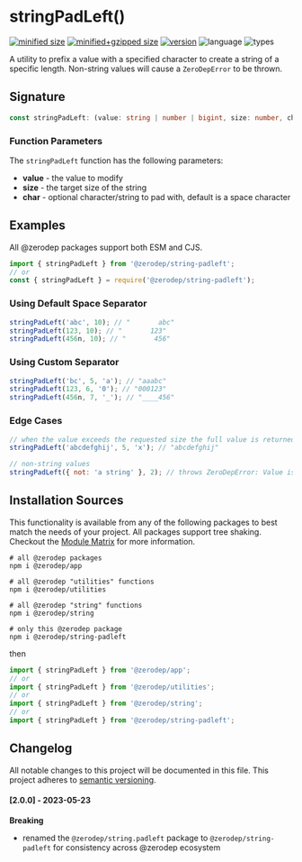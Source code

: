 # stringPadLeft()

[![minified size](https://img.shields.io/bundlephobia/min/@zerodep/string-padleft?style=flat-square&color=blue)](https://bundlephobia.com/package/@zerodep/string-padleft)
[![minified+gzipped size](https://img.shields.io/bundlephobia/minzip/@zerodep/string-padleft?style=flat-square&color=blue)](https://bundlephobia.com/package/@zerodep/string-padleft)
[![version](https://img.shields.io/npm/v/@zerodep/string-padleft?style=flat-square&color=blue)](https://www.npmjs.com/package/@zerodep/string-padleft)
![language](https://img.shields.io/badge/typescript-100%25-blue?style=flat-square)
![types](https://img.shields.io/badge/types-included-blue?style=flat-square)

A utility to prefix a value with a specified character to create a string of a specific length. Non-string values will cause a `ZeroDepError` to be thrown.

## Signature

```typescript
const stringPadLeft: (value: string | number | bigint, size: number, char?: string) => string;
```

### Function Parameters

The `stringPadLeft` function has the following parameters:

- **value** - the value to modify
- **size** - the target size of the string
- **char** - optional character/string to pad with, default is a space character

## Examples

All @zerodep packages support both ESM and CJS.

```javascript
import { stringPadLeft } from '@zerodep/string-padleft';
// or
const { stringPadLeft } = require('@zerodep/string-padleft');
```

### Using Default Space Separator

```javascript
stringPadLeft('abc', 10); // "       abc"
stringPadLeft(123, 10); // "       123"
stringPadLeft(456n, 10); // "       456"
```

### Using Custom Separator

```javascript
stringPadLeft('bc', 5, 'a'); // "aaabc"
stringPadLeft(123, 6, '0'); // "000123"
stringPadLeft(456n, 7, '_'); // "____456"
```

### Edge Cases

```javascript
// when the value exceeds the requested size the full value is returned
stringPadLeft('abcdefghij', 5, 'x'); // "abcdefghij"

// non-string values
stringPadLeft({ not: 'a string' }, 2); // throws ZeroDepError: Value is not a string
```

## Installation Sources

This functionality is available from any of the following packages to best match the needs of your project. All packages support tree shaking. Checkout the [Module Matrix](/) for more information.

```shell
# all @zerodep packages
npm i @zerodep/app

# all @zerodep "utilities" functions
npm i @zerodep/utilities

# all @zerodep "string" functions
npm i @zerodep/string

# only this @zerodep package
npm i @zerodep/string-padleft
```

then

```javascript
import { stringPadLeft } from '@zerodep/app';
// or
import { stringPadLeft } from '@zerodep/utilities';
// or
import { stringPadLeft } from '@zerodep/string';
// or
import { stringPadLeft } from '@zerodep/string-padleft';
```

## Changelog

All notable changes to this project will be documented in this file. This project adheres to [semantic versioning](https://semver.org/spec/v2.0.0.html).

#### [2.0.0] - 2023-05-23

**Breaking**

- renamed the `@zerodep/string.padleft` package to `@zerodep/string-padleft` for consistency across @zerodep ecosystem
